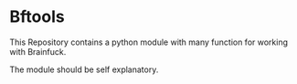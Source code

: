 # Bftools

This Repository contains a python module with many function for working with Brainfuck.

The module should be self explanatory.
